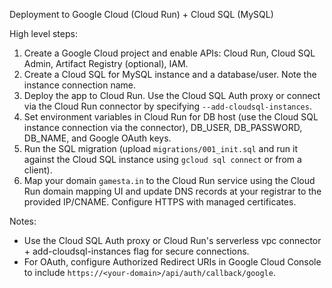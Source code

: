 Deployment to Google Cloud (Cloud Run) + Cloud SQL (MySQL)

High level steps:
1. Create a Google Cloud project and enable APIs: Cloud Run, Cloud SQL Admin, Artifact Registry (optional), IAM.
2. Create a Cloud SQL for MySQL instance and a database/user. Note the instance connection name.
3. Deploy the app to Cloud Run. Use the Cloud SQL Auth proxy or connect via the Cloud Run connector by specifying `--add-cloudsql-instances`.
4. Set environment variables in Cloud Run for DB host (use the Cloud SQL instance connection via the connector), DB_USER, DB_PASSWORD, DB_NAME, and Google OAuth keys.
5. Run the SQL migration (upload `migrations/001_init.sql` and run it against the Cloud SQL instance using `gcloud sql connect` or from a client).
6. Map your domain `gamesta.in` to the Cloud Run service using the Cloud Run domain mapping UI and update DNS records at your registrar to the provided IP/CNAME. Configure HTTPS with managed certificates.

Notes:
- Use the Cloud SQL Auth proxy or Cloud Run's serverless vpc connector + add-cloudsql-instances flag for secure connections.
- For OAuth, configure Authorized Redirect URIs in Google Cloud Console to include `https://<your-domain>/api/auth/callback/google`.
